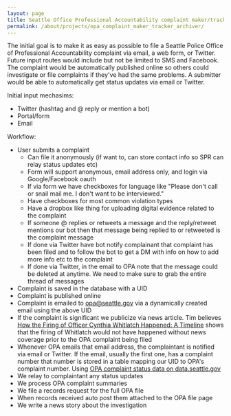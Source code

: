 ```yaml
---
layout: page
title: Seattle Office Professional Accountability complaint maker/tracker/archiver project
permalink: /about/projects/opa_complaint_maker_tracker_archiver/
---
```


The initial goal is to make it as easy as possible to file a Seattle Police Office of Professional Accountability complaint via email, a web form, or Twitter. Future input routes would include but not be limited to SMS and Facebook. The complaint would be automatically published online so others could investigate or file complaints if they've had the same problems. A submitter would be able to automatically get status updates via email or Twitter. 

Initial input mechasims:
* Twitter (hashtag and @ reply or mention a bot)
* Portal/form 
* Email

Workflow:
* User submits a complaint
  * Can file it anonymously (if want to, can store contact info so SPR can relay status updates etc)
  * Form will support anonymous, email address only, and login via Google/Facebook oauth
  * If via form we have checkboxes for language like "Please don't call or snail mail me. I don't want to be interviewed."
  * Have checkboxes for most common violation types
  * Have a dropbox like thing for uploading digital evidence related to the complaint
  * If someone @ replies or retweets a message and the reply/retweet mentions our bot then that message being replied to or retweeted is the complaint message
  * If done via Twitter have bot notify complainant that complaint has been filed and to follow the bot to get a DM with info on how to add more info etc to the complaint
  * If done via Twitter, in the email to OPA note that the message could be deleted at anytime. We need to make sure to grab the entire thread of messages
* Complaint is saved in the database with a UID
* Complaint is published online
* Complaint is emailed to opa@seattle.gov via a dynamically created email using the above UID
* If the complaint is significant we publicize via news article. Tim believes [How the Firing of Officer Cynthia Whitlatch Happened: A Timeline](http://www.thestranger.com/blogs/slog/2015/09/16/22866687/how-the-firing-of-officer-cynthia-whitlatch-happened-a-timeline) shows that the firing of Whitlatch would not have happened without news coverage prior to the OPA complaint being filed
* Whenever OPA emails that email address, the complaintant is notified via email or Twitter. If the email, usually the first one, has a complaint number that number is stored in a table mapping our UID to OPA's complaint number. Using [OPA complaint status data on data.seattle.gov](https://data.seattle.gov/City-Business/OPA-Complaint-Tracker/pafy-bfmu)
* We relay to complaintant any status updates
* We process OPA complaint summaries
* We file a records request for the full OPA file
* When records received auto post them attached to the OPA file page
* We write a news story about the investigation
